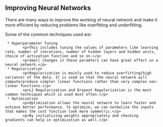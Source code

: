 ## Improving Neural Networks 

<p>There are many ways to improve the working of neural network and make it more efficient by reducing problems like overfitting and underfitting.</p>

<p>Some of the common techniques used are:</p>

     * Hyperparameter Tuning
            <p>This includes tuning the values of parameters like learning rate, number of iterations, number of hidden layers and hidden units, choice of activation function and so on.</p>
            <p>Small changes in these paramters can have great effect on a neural network.</p>
     * Regularization 
            <p>Regularization is mainly used to reduce overfitting(high variance) of the data. It is used so that the neural network will compute/produce simpler linear functions rather than very complex non-linear functions.</p>
            <p>L2 Regularization and Dropout Regularization is the most common techniques which is used most often.</p>
     * Optimization
            <p>Optimization allows the neural network to learn faster and achieve better performance. To optimize, we can normalize the inputs that makes the cost function look more symmetric.</p>
            <p>By initializing weights appropriately and checking gradients can help in optimization as well.</p>
            
